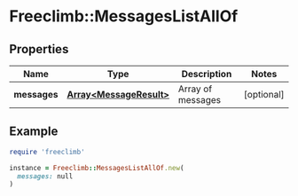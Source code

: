 # Freeclimb::MessagesListAllOf

## Properties

| Name | Type | Description | Notes |
| ---- | ---- | ----------- | ----- |
| **messages** | [**Array&lt;MessageResult&gt;**](MessageResult.md) | Array of messages | [optional] |

## Example

```ruby
require 'freeclimb'

instance = Freeclimb::MessagesListAllOf.new(
  messages: null
)
```

